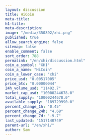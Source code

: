 ```yaml
---
layout: discussion
title: HiCoin
meta-title: 
h1-title: 
meta-description: 
image: "/media/350892/xhi.png"
published: true
allow_search_engine: false
sitemap: false
enable_comment: false
sort_order: 788
permalink: "/en/xhi/discussion.html"
coin_a_symbol: "XHI"
coin_a_name: "HiCoin"
coin_a_lower_case: "xhi"
price_usd: "0.00517005"
price_btc: "0.00000044"
24h_volume_usd: "11492.7"
market_cap_usd: "10000244678.0"
total_supply: "10000244678.0"
available_supply: "189729990.0"
percent_change_1h: "0.45"
percent_change_24h: "4.68"
percent_change_7d: "-9.7"
last_updated: "1517140749"
parent-url: "/en/xhi/"
author: Sam
---
```


